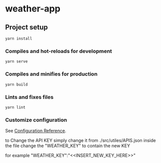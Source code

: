 # weather-app

## Project setup
```
yarn install
```

### Compiles and hot-reloads for development
```
yarn serve
```

### Compiles and minifies for production
```
yarn build
```

### Lints and fixes files
```
yarn lint
```

### Customize configuration
See [Configuration Reference](https://cli.vuejs.org/config/).


to Change the API KEY simply change it from
./src/utiles/APIS.json
inside the file change the "WEATHER_KEY" to contain the new KEY

for example "WEATHER_KEY":"<<INSERT_NEW_KEY_HERE>>"
